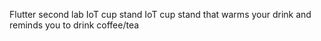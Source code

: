 
Flutter second lab
IoT cup stand
IoT cup stand that warms your drink and reminds you to drink coffee/tea
